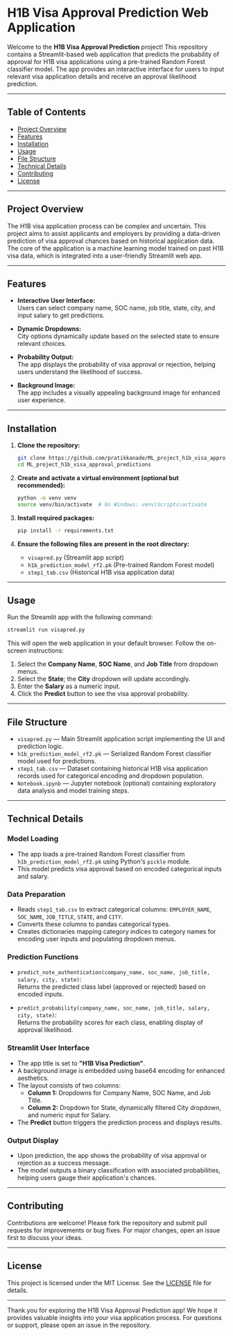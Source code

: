 # H1B Visa Approval Prediction Web Application

Welcome to the **H1B Visa Approval Prediction** project! This repository contains a Streamlit-based web application that predicts the probability of approval for H1B visa applications using a pre-trained Random Forest classifier model. The app provides an interactive interface for users to input relevant visa application details and receive an approval likelihood prediction.

---

## Table of Contents

- [Project Overview](#project-overview)  
- [Features](#features)  
- [Installation](#installation)  
- [Usage](#usage)  
- [File Structure](#file-structure)  
- [Technical Details](#technical-details)  
- [Contributing](#contributing)  
- [License](#license)  

---

## Project Overview

The H1B visa application process can be complex and uncertain. This project aims to assist applicants and employers by providing a data-driven prediction of visa approval chances based on historical application data. The core of the application is a machine learning model trained on past H1B visa data, which is integrated into a user-friendly Streamlit web app.

---

## Features

- **Interactive User Interface:**  
  Users can select company name, SOC name, job title, state, city, and input salary to get predictions.

- **Dynamic Dropdowns:**  
  City options dynamically update based on the selected state to ensure relevant choices.

- **Probability Output:**  
  The app displays the probability of visa approval or rejection, helping users understand the likelihood of success.

- **Background Image:**  
  The app includes a visually appealing background image for enhanced user experience.

---

## Installation

1. **Clone the repository:**

   ```bash
   git clone https://github.com/pratikkanade/ML_project_h1b_visa_approval_predictions.git
   cd ML_project_h1b_visa_approval_predictions
   ```

2. **Create and activate a virtual environment (optional but recommended):**

   ```bash
   python -m venv venv
   source venv/bin/activate  # On Windows: venv\Scripts\activate
   ```

3. **Install required packages:**

   ```bash
   pip install -r requirements.txt
   ```

4. **Ensure the following files are present in the root directory:**

   - `visapred.py` (Streamlit app script)  
   - `h1b_prediction_model_rf2.pk` (Pre-trained Random Forest model)  
   - `step1_tab.csv` (Historical H1B visa application data)  

---

## Usage

Run the Streamlit app with the following command:

```bash
streamlit run visapred.py
```

This will open the web application in your default browser. Follow the on-screen instructions:

1. Select the **Company Name**, **SOC Name**, and **Job Title** from dropdown menus.
2. Select the **State**; the **City** dropdown will update accordingly.
3. Enter the **Salary** as a numeric input.
4. Click the **Predict** button to see the visa approval probability.

---

## File Structure

- `visapred.py` — Main Streamlit application script implementing the UI and prediction logic.  
- `h1b_prediction_model_rf2.pk` — Serialized Random Forest classifier model used for predictions.  
- `step1_tab.csv` — Dataset containing historical H1B visa application records used for categorical encoding and dropdown population.  
- `Notebook.ipynb` — Jupyter notebook (optional) containing exploratory data analysis and model training steps.

---

## Technical Details

### Model Loading

- The app loads a pre-trained Random Forest classifier from `h1b_prediction_model_rf2.pk` using Python's `pickle` module.
- This model predicts visa approval based on encoded categorical inputs and salary.

### Data Preparation

- Reads `step1_tab.csv` to extract categorical columns: `EMPLOYER_NAME`, `SOC_NAME`, `JOB_TITLE`, `STATE`, and `CITY`.
- Converts these columns to pandas categorical types.
- Creates dictionaries mapping category indices to category names for encoding user inputs and populating dropdown menus.

### Prediction Functions

- `predict_note_authentication(company_name, soc_name, job_title, salary, city, state)`:  
  Returns the predicted class label (approved or rejected) based on encoded inputs.

- `predict_probability(company_name, soc_name, job_title, salary, city, state)`:  
  Returns the probability scores for each class, enabling display of approval likelihood.

### Streamlit User Interface

- The app title is set to **"H1B Visa Prediction"**.
- A background image is embedded using base64 encoding for enhanced aesthetics.
- The layout consists of two columns:
  - **Column 1:** Dropdowns for Company Name, SOC Name, and Job Title.
  - **Column 2:** Dropdown for State, dynamically filtered City dropdown, and numeric input for Salary.
- The **Predict** button triggers the prediction process and displays results.

### Output Display

- Upon prediction, the app shows the probability of visa approval or rejection as a success message.
- The model outputs a binary classification with associated probabilities, helping users gauge their application's chances.

---

## Contributing

Contributions are welcome! Please fork the repository and submit pull requests for improvements or bug fixes. For major changes, open an issue first to discuss your ideas.

---

## License

This project is licensed under the MIT License. See the [LICENSE](LICENSE) file for details.

---

Thank you for exploring the H1B Visa Approval Prediction app! We hope it provides valuable insights into your visa application process. For questions or support, please open an issue in the repository.